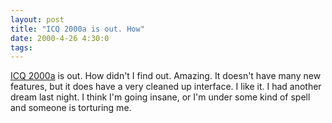 ```yaml
---
layout: post
title: "ICQ 2000a is out. How"
date: 2000-4-26 4:30:0
tags: 
---
```


[ICQ 2000a][1] is out. How didn't I find out. Amazing. It doesn't have many new features, but it does have a very cleaned up interface. I like it. I had another dream last night. I think I'm going insane, or I'm under some kind of spell and someone is torturing me.



   [1]: http://www.icq.com/download/
